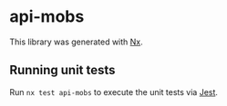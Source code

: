 # api-mobs

This library was generated with [Nx](https://nx.dev).

## Running unit tests

Run `nx test api-mobs` to execute the unit tests via [Jest](https://jestjs.io).
